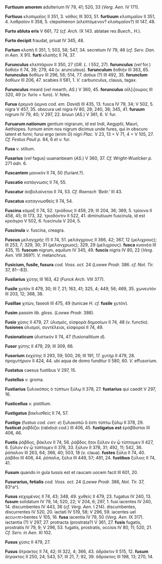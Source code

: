 **Furtiuum amorem** adulterium IV 79, 41; 520, 33 (*Verg. Aen.* IV
171).

**Furtiuus** κλοπιμαῖος II 351, 3. νόθος III 303, 51. **furtiuum**
κλοπιμαῖον II 351, 4. λαθραῖον II 358, 5. clepsimenon (κλεπτόμενον?
κλοπιμαῖον?) III 147, 48.

**Furto abluta eris** V 661, 72 (*cf. Arch.* IX 143. ablatae res
*Buech., H.*).

**Furto decipit** fraudat, priuat IV 345, 48.

**Furtum** κλοπή II 351, 1; 503, 58; 547, 34. secretum IV 79, 46 (*cf.
Serv. Dan. in Aen.* X 91). **furti** κλοπῆς II 74, 37.

**Furunculus** κλεπτάριον II 350, 27 (*GR. L.* I 552, 27).
**furunculus** (*vel* for.) δοθιήν II 74, 39; 279, 44 (*v.* arunculeus).
**furunculum** δοθιήν III 363, 65. **furunculus** δοθίων III 296, 56;
514, 77. dotius (?) III 492, 35. **forunclum** δοθίων III 206, 47.
scabies II 581, 1. *V.* carbunculus, clauus, tagax.

**Furunculus** meard (*vel* mearth, *AS.*) V 360, 45. **forunculus**
αἴλ[ι]ουρος III 320, 49 (*v.* furio = furo). *V.* feles.

**Furua** ἐρεμνά (ιεμνα *cod. em. David*) III 435, 13. fusca IV 79, 34;
V 502, 5. nigra V 457, 35. obscura uel nigra IV 80, 28; 240, 38; 345,
41. **furuum** nigrum IV 79, 40; V 297, 22. bruun (*AS.*) V 361, 6. *V.*
fur.

**Furuarum nationum** gentium nigrarum, id est Indi, Aegyptii, Mauri,
Aethiopes. furnum enim nos nigrum dicimus unde fures, qui in obscuro
latent et forni; furui ergo (enim *G*) nigri *Plac.* V 23, 13 = V 71, 4
= V 105, 27. *Cf. Festus Pauli p.* 84, 6 *et v.* fur.

**Fusa** *v.* stilium.

**Fusarius** (*vel* fagus) uuananbeam (*AS.*) V 360, 37. *Cf.
Wright-Wuelcker p.* 271 *adn.* 6.

**Fuscantem** μανικόν II 74, 50 (furiant.?).

**Fuscatio** κατάγνωσις II 74, 55.

**Fuscatur** ἀσβολαίνεται II 74, 53. *Cf. Roensch 'Beitr.'* III 43.

**Fuscatus** καταγνωσθείς II 74, 54.

**Fuscina** κάμαξ II 74, 52. τριόδους II 459, 29; III 204, 36; 369, 5.
τρίαινα II 458, 45; III 173, 32. τριοδόντιν II 522, 41. diminutiuum
fuscinula, id est κρεάγρα V 502, 6. fuscinula V 204, 5.

**Fuscinula** *v.* fuscina, creagra.

**Fuscus** μελαγχρής (!) II 74, 51. μελάγχρους II 366, 42; 367, 12
(μελιχρους); III 253, 7; 329, 30; 31 (μελανχρωος); 329, 29 (μελιχρους).
**fusca** κυανέα III 435, 15. **fuscum** nigrum, aquilum IV 345, 49.
**fuscis** nigris IV 80, 22 (*Verg. Aen.* VIII 369?). *V.* melanchrus.

**Fusicium, fusile, fusura** *cod. Voss. oct.* 24 (*Loewe Prodr.* 386.
*cf. Not. Tir.* 37, 81--83).

**Fusilarius** χύτης III 163, 42 (*Funck Arch.* VIII 377).

**Fusile** χυτόν II 479, 30; III 7, 21; 163, 41; 325, 4; 449, 56; 469,
35. χωνευτόν III 203, 12; 368, 38.

**Fusillae** χιτών, faseoli III 475, 49 (tunicae *H. cf.* **fusile**
χυτόν).

**Fusim** passim *lib. gloss.* (*Loewe Prodr.* 386).

**Fusio** χύσις II 479, 27. ὑλισμός, εἰσφορὰ δημοσίων II 74, 48 (*v.*
functio). **fusiones** ὑλισμοί, συντέλειαι, εἰσφοραί II 74, 49.

**Fusionaticum** ὑλιστικόν II 74, 47 (fusionalitium *d*).

**Fusor** χύτης II 479, 29; III 309, 66.

**Fusorium** ἐκχύτης II 293, 59; 500, 26; III 191, 17. χυτήρ II 479, 28.
προχυτήριον II 424, 44. ubi aqua de domo funditur II 580, 60. *V.*
effusorium.

**Fustatus** caesus fustibus V 297, 15.

**Fustellus** *v.* groma.

**Fustiarius** ξυλοκόπος ὁ τύπτων ξύλῳ II 378, 27. **fustarius** qui
caedit V 297, 16.

**Fusticellus** *v.* pistillum.

**Fustigatus** βακλισθείς II 74, 57.

**Fustigo** (fustuo *cod. corr. e*) ξυλοκοπῶ ὅ ἐστι τύπτω ξύλῳ II 378,
29. **fusticat** ῥαβδίζει (rabdozi *cod.*) III 406, 45. **fustigatus
est** ἐράβδισται III 406, 46.

**Fustis** ῥάβδος, βάκλον II 74, 56. ῥάβδος ἤτοι ξύλον ἐν ᾧ τύπτομεν II
427, 6. ξύλον ἐν ᾧ τύπτομεν II 378, 33. ξύλον II 378, 31; 492, 11; 542,
36. ῥόπαλον III 263, 64; 366, 40; 503, 18 (*v.* claua). **fustes** ξύλα
II 74, 40. ῥάβδοι III 406, 44. ῥόπαλα, ξύλα III 449, 57; 481, 24.
**fustibus** ξύλοις II 74, 41.

**Fusum** quando in gula tussis est et raucam uocem facit III 601, 20.

**Fusurarius, fetialis** *cod. Voss. oct.* 24 (*Loewe Prodr.* 386, *Not.
Tir.* 37, 83^a^).

**Fusus** κεχυμένος II 74, 43; 348, 49. χυθείς II 479, 23. fugatus IV
240, 13. **fusum** solidatum IV 79, 14; 520, 22; V 204, 6; 297, 1. fusi
iacentes IV 240, 14. discumbentes IV 443, 36 (*cf. Verg. Aen.* I 214).
discumbentes, discurrentes IV 520, 20. iactati IV 519, 58; V 296, 59.
iacentes uel accu\<m\>bentes V 105, 16. **fusa** iacentia IV 79, 50
(*Verg. Aen.* IX 317). iactantia (?) V 297, 27. protracta (prostrata?) V
361, 27. **fusis** fugatis, prostratis IV 79, 9; V 296, 53. fugatis,
prostratis, occisis IV 80, 11; 520, 21. *Cf. Serv. in Aen.* XI 102.

**Fusus** χύσις II 479, 27.

**Fusus** ἄτρακτος II 74, 42; III 322, 4; 366, 43. ἀδράκτιν II 515, 12.
**fusum** ἄτρακτος II 250, 24; 543, 57; III 21, 7; 92, 39. ἄδρακτος III
198, 13; 270, 14.

